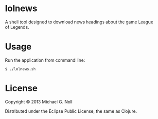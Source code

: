 # lolnews

A shell tool designed to download news headings about the game League of Legends.


# Usage

Run the application from command line:

    $ ./lolnews.sh


# License

Copyright © 2013 Michael G. Noll

Distributed under the Eclipse Public License, the same as Clojure.
